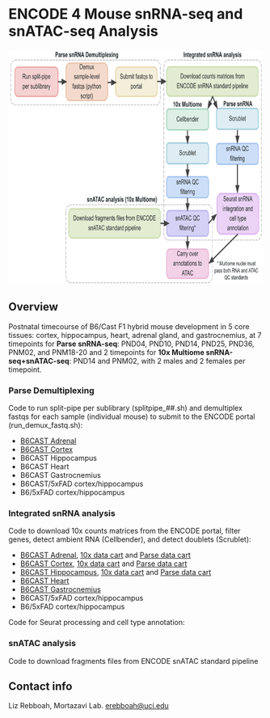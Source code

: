 # ENCODE 4 Mouse snRNA-seq and snATAC-seq Analysis

<img src="https://github.com/erebboah/enc4_mouse_paper/blob/main/enc4_mouse_sn_analysis.png" width="773" height="465">

## Overview
Postnatal timecourse of B6/Cast F1 hybrid mouse development in 5 core tissues: cortex, hippocampus, heart, adrenal gland, and gastrocnemius, at 7 timepoints for **Parse snRNA-seq**: PND04, PND10, PND14, PND25, PND36, PNM02, and PNM18-20 and 2 timepoints for **10x Multiome snRNA-seq+snATAC-seq**: PND14 and PNM02, with 2 males and 2 females per timepoint.

### Parse Demultiplexing
Code to run split-pipe per sublibrary (splitpipe_##.sh) and demultiplex fastqs for each sample (individual mouse) to submit to the ENCODE portal (run_demux_fastq.sh):
   - [B6CAST Adrenal](https://github.com/erebboah/enc4_mouse_paper/tree/main/snrna/adrenal/scripts/parse_demux)
   - [B6CAST Cortex](https://github.com/erebboah/enc4_mouse_paper/tree/main/snrna/cortex/scripts/parse_demux)
   - B6CAST Hippocampus
   - B6CAST Heart
   - B6CAST Gastrocnemius
   - B6CAST/5xFAD cortex/hippocampus
   - B6/5xFAD cortex/hippocampus

### Integrated snRNA analysis
Code to download 10x counts matrices from the ENCODE portal, filter genes, detect ambient RNA (Cellbender), and detect doublets (Scrublet):
   - [B6CAST Adrenal](https://github.com/erebboah/enc4_mouse_paper/tree/main/snrna/adrenal/scripts/preprocessing), [10x data cart](https://www.encodeproject.org/carts/enc4_mouse_snrna_10x_adrenal/) and [Parse data cart](https://www.encodeproject.org/carts/enc4_mouse_snrna_parse_adrenal/)
   - [B6CAST Cortex](https://github.com/erebboah/enc4_mouse_paper/tree/main/snrna/cortex/scripts/preprocessing), [10x data cart](https://www.encodeproject.org/carts/enc4_mouse_snrna_10x_cortex/) and [Parse data cart](https://www.encodeproject.org/carts/enc4_mouse_snrna_parse_cortex/)
   - [B6CAST Hippocampus](https://github.com/erebboah/enc4_mouse_paper/tree/main/snrna/hippocampus/scripts/preprocessing), [10x data cart](https://www.encodeproject.org/carts/enc4_mouse_snrna_10x_hippocampus/) and [Parse data cart](https://www.encodeproject.org/carts/enc4_mouse_snrna_parse_hippocampus/)
   - [B6CAST Heart](https://github.com/erebboah/enc4_mouse_paper/tree/main/snrna/heart/scripts/preprocessing)
   - [B6CAST Gastrocnemius](https://github.com/erebboah/enc4_mouse_paper/tree/main/snrna/gastrocnemius/scripts/preprocessing)
   - B6CAST/5xFAD cortex/hippocampus
   - B6/5xFAD cortex/hippocampus

Code for Seurat processing and cell type annotation:

### snATAC analysis
Code to download fragments files from ENCODE snATAC standard pipeline

## Contact info
Liz Rebboah, Mortazavi Lab. erebboah@uci.edu

